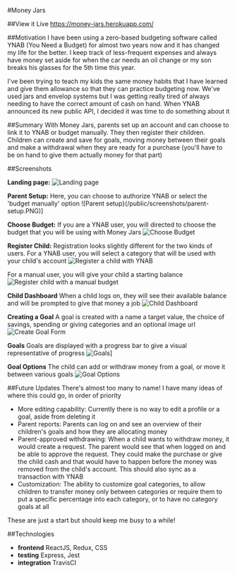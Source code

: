 #Money Jars

##View it Live
https://money-jars.herokuapp.com/

##Motivation
I have been using a zero-based budgeting software called YNAB (You Need a Budget) for almost two years now and it has changed my life for the better. I keep track of less-frequent expenses and always have money set aside for when the car needs an oil
change or my son breaks his glasses for the 5th time this year.

I've been trying to teach my kids the same money habits that I have learned and give them allowance so that they can practice
budgeting now. We've used jars and envelop systems but I was getting really tired of always needing to have the correct amount
of cash on hand. When YNAB announced its new public API, I decided it was time to do something about it

##Summary
With Money Jars, parents set up an account and can choose to link it to YNAB or budget manually. They then register their children. Children can create and save for goals, moving money between their goals and make a withdrawal when they are ready for
a purchase (you'll have to be on hand to give them actually money for that part)

##Screenshots

**Landing page:**
![Landing page](/public/screenshots/landing-page.PNG)

**Parent Setup:**
Here, you can choose to authorize YNAB or select the 'budget manually' option
![Parent setup}(/public/screenshots/parent-setup.PNG)]

**Choose Budget:**
If you are a YNAB user, you will directed to choose the budget that you will be using with Money Jars
![Choose Budget](/public/screenshots/choose-budget.PNG)

**Register Child:**
Registration looks slightly different for the two kinds of users.
For a YNAB user, you will select a category that will be used with your child's account
![Register a child with YNAB](/public/screenshots/register-ynab.PNG)

For a manual user, you will give your child a starting balance
![Register child with a manual budget](/public/screenshots/register-manual.PNG)

**Child Dashboard**
When a child logs on, they will see their available balance and will be prompted to give that money a job
![Child Dashboard](/public/screenshots/welcome-child.PNG)

**Creating a Goal**
A goal is created with a name a target value, the choice of savings, spending or giving categories and an optional image url
![Create Goal Form](/public/screenshots/new-goal.PNG)

**Goals**
Goals are displayed with a progress bar to give a visual representative of progress
![Goals](/public/screenshots/goal.PNG)]

**Goal Options**
The child can add or withdraw money from a goal, or move it between various goals
![Goal Options](public/screenshots/goal-details.PNG)

##Future Updates
There's almost too many to name! I have many ideas of where this could go, in order of priority
* More editing capability: Currently there is no way to edit a profile or a goal, aside from deleting it
* Parent reports: Parents can log on and see an overview of their children's goals and how they are allocating money
* Parent-approved withdrawing: When a child wants to withdraw money, it would create a request. The parent would see that when logged on and be able to approve the request. They could make the purchase or give the child cash and that would have to happen before the money was removed from the child's account. This should also sync as a transaction with YNAB
* Customization: The ability to customize goal categories, to allow children to transfer money only between categories or require them to put a specific percentage into each category, or to have no category goals at all

These are just a start but should keep me busy to a while!

##Technologies
* **frontend** ReactJS, Redux, CSS
* **testing** Express, Jest
* **integration** TravisCI